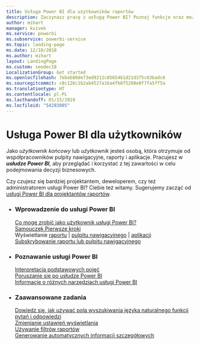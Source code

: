 ```yaml
---
title: Usługa Power BI dla użytkowników raportów
description: Zaczynasz pracę z usługą Power BI? Poznaj funkcje oraz możliwości usługi Power BI i zobacz, co możesz zrobić przy ich użyciu jako użytkownik lub użytkownik końcowy usługi Power BI.
author: mihart
manager: kvivek
ms.service: powerbi
ms.subservice: powerbi-service
ms.topic: landing-page
ms.date: 12/10/2018
ms.author: mihart
layout: LandingPage
ms.custom: seodec18
LocalizationGroup: Get started
ms.openlocfilehash: 7ebeb80de73ed9212c8565461d21d375c63badc6
ms.sourcegitcommit: c8c126c1b2ab4527a16a4fb8f5208e0f7fa5ff5a
ms.translationtype: HT
ms.contentlocale: pl-PL
ms.lasthandoff: 01/15/2019
ms.locfileid: "54283005"
---
```

# <a name="power-bi-for-consumers"></a>Usługa Power BI dla użytkowników
Jako *użytkownik końcowy* lub *użytkownik* jesteś osobą, która otrzymuje od współpracowników pulpity nawigacyjne, raporty i aplikacje. Pracujesz w ***usłudze Power BI***, aby przeglądać i korzystać z tej zawartości w celu podejmowania decyzji biznesowych.

Czy czujesz się bardziej projektantem, deweloperem, czy też administratorem usługi Power BI? Ciebie też witamy. Sugerujemy zacząć od [usługi Power BI dla projektantów raportów](../power-bi-creator-landing.md).

<ul class="panelContent cardsF"> 
              <li> 
                             <div class="cardSize"> 
                                           <div class="cardPadding"> 
                                                          <div class="card"> 
                                                                        <div class="cardText"> 
                                                                                      <h3>Wprowadzenie do usługi Power BI</h3> 
                                                                                      <p></p>
                                                                                            <a href="end-user-consumer.md">Co mogę zrobić jako użytkownik usługi Power BI?</a><br/> 
                                                                                            <a href="../service-get-started.md">Samouczek Pierwsze kroki</a><br/>
Wyświetlanie <a href="end-user-report-open.md">raportu</a> | <a href="end-user-dashboard-open.md">pulpitu nawigacyjnego</a> | <a href="end-user-apps.md">aplikacji</a><br/> 
                                                                                            <!--<a href="end-user-collaborate.md">Collaborate</a><br/> -->
                                                                                            <a href="end-user-subscribe.md">Subskrybowanie raportu lub pulpitu nawigacyjnego</a><br/> 
                                                                        </div> 
                                                          </div> 
                                           </div> 
                             </div> 
              </li>
              <li> 
                             <div class="cardSize"> 
                                           <div class="cardPadding"> 
                                                          <div class="card"> 
                                                                        <div class="cardText"> 
                                                                                      <h3>Poznawanie usługi Power BI</h3> 
                                                                                      <p></p>
                                                                                            <a href="end-user-basic-concepts.md">Interpretacja podstawowych pojęć</a><br/>
                                                                                            <a href="end-user-experience.md">Poruszanie się po usłudze Power BI</a><br/> 
                                                                                            <a href="../power-bi-overview.md">Informacje o różnych narzędziach usługi Power BI</a><br/> 
                                                                                            <!--<a href="end-user-faq.md">FAQ: Frequently Asked Questions</a> -->
                                                                        </div> 
                                                          </div> 
                                           </div> 
                             </div> 
              </li>
              <li> 
                             <div class="cardSize"> 
                                           <div class="cardPadding"> 
                                                          <div class="card"> 
                                                                        <div class="cardText"> 
                                                                                      <h3>Zaawansowane zadania</h3> 
                                                                                      <p></p>
                                                                                            <a href="end-user-q-and-a.md">Dowiedz się, jak używać pola wyszukiwania języka naturalnego funkcji pytań i odpowiedzi</a><br/> 
                                                                                            <a href="end-user-focus.md">Zmienianie ustawień wyświetlania</a><br/> 
                                                                                            <a href="end-user-report-filter.md">Używanie filtrów raportów</a><br> 
                                                                                            <a href="end-user-insights.md">Generowanie automatycznych informacji szczegółowych</a><br/> 
                                                                        </div> 
                                                          </div> 
                                           </div> 
                             </div> 
              </li>
</ul>


